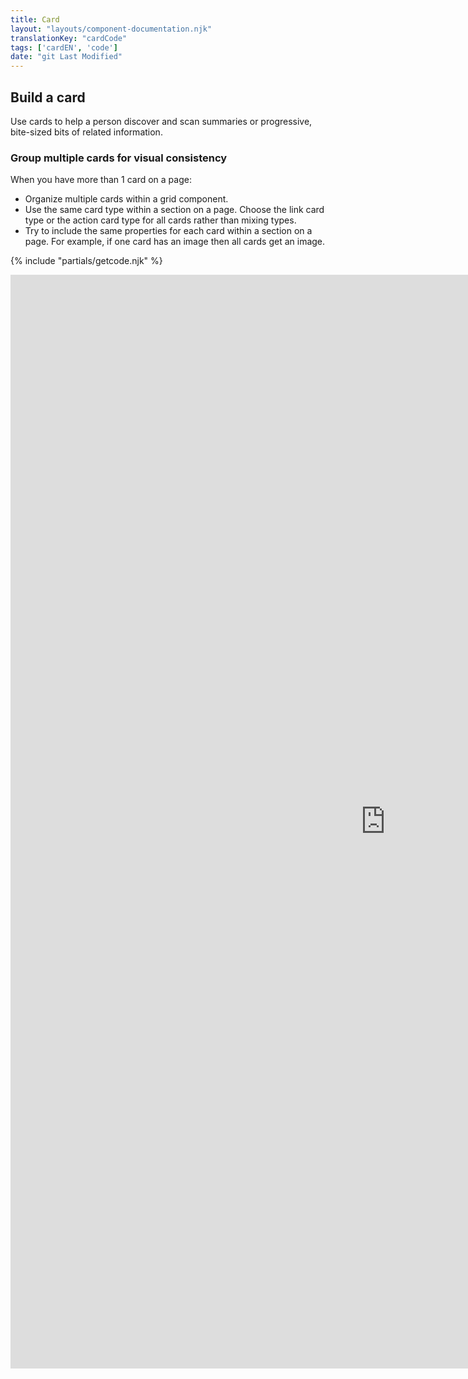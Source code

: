 ```yaml
---
title: Card
layout: "layouts/component-documentation.njk"
translationKey: "cardCode"
tags: ['cardEN', 'code']
date: "git Last Modified"
---
```


## Build a card

Use cards to help a person discover and scan summaries or progressive, bite-sized bits of related information.

### Group multiple cards for visual consistency

When you have more than 1 card on a page:

- Organize multiple cards within a grid component.
- Use the same card type within a section on a page. Choose the link card type or the action card type for all cards rather than mixing types.
- Try to include the same properties for each card within a section on a page. For example, if one card has an image then all cards get an image.

{% include "partials/getcode.njk" %}

<iframe
  title="Overview of gcds-card properties and events."
  src="https://cds-snc.github.io/gcds-components/iframe.html?viewMode=docs&demo=true&singleStory=true&id=components-card--events-properties"
  width="1200"
  height="1750"
  style="display: block; margin: 0 auto;"
  frameBorder="0"
  allow="clipboard-write"
></iframe>